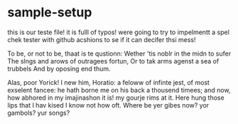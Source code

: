 # sample-setup



this is our teste file! it is fulll of typos! were going to try to impelmentt a spel chek tester with github acshions to se if it can decifer thsi mess!

To be, or not to be, thaat is te qustionn:
Wether 'tis noblr in the midn to sufer
The slngs and arows of outragees fortun,
Or to tak arms agenst a sea of trubbels
And by oposing end thum. 

Alas, poor Yorick! I new him, Horatio: a feloww
of infinte jest, of most exselent fancee: he hath
borne me on his back a thousend timees; and now, how
abhored in my imajinashon it is! my gourje rims at
it. Here hung those lips that I hav kised I know
not how oft. Where be yer gibes now? yor
gambols? yur songs?
